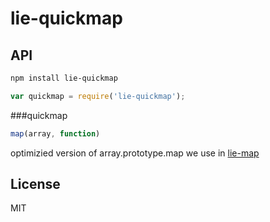 # lie-quickmap


## API

```bash
npm install lie-quickmap
```

```javascript
var quickmap = require('lie-quickmap');
```

###quickmap

```javascript
map(array, function)
```

optimizied version of array.prototype.map we use in [lie-map](https://github.com/calvinmetcalf/lie-map)


## License

  MIT
